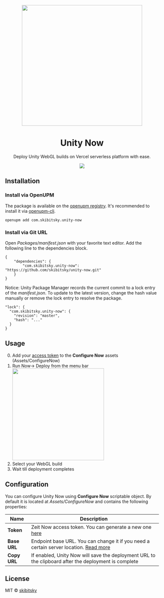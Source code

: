 <div align="center">
<img src=".github/logo.png" width="394" align="center"></br>
<h1 align="center">Unity Now</h1>
<p align="center">
Deploy Unity WebGL builds on Vercel serverless platform with ease.
</p>
<a href="https://openupm.com/packages/com.skibitsky.UnityNow/"><img src="https://img.shields.io/npm/v/com.skibitsky.UnityNow?label=openupm&amp;registry_uri=https://package.openupm.com" /></a>
</div>

## Installation

### Install via OpenUPM

The package is available on the [openupm registry](https://openupm.com). It's recommended to install it via [openupm-cli](https://github.com/openupm/openupm-cli).

```
openupm add com.skibitsky.unity-now
```

### Install via Git URL

Open *Packages/manifest.json* with your favorite text editor. Add the following line to the dependencies block.

    {
        "dependencies": {
            "com.skibitsky.unity-now": "https://github.com/skibitsky/unity-now.git"
        }
    }

Notice: Unity Package Manager records the current commit to a lock entry of the *manifest.json*. To update to the latest version, change the hash value manually or remove the lock entry to resolve the package.

    "lock": {
      "com.skibitsky.unity-now": {
        "revision": "master",
        "hash": "..."
      }
    }


## Usage
0. Add your [access token](https://vercel.com/account/tokens) to the **Configure Now** assets (Assets/ConfigureNow)
1. Run Now→ Deploy from the menu bar
	<br><img src=".github/screenshot1.png" width="300">
2. Select your WebGL build
3. Wait till deployment completes

## Configuration
You can configure Unity Now using **Configure Now** scriptable object. By default it is located at *Assets/ConfigureNow* and contains the following properties:

| Name | Description |
| --- | --- |
| **Token** | Zeit Now access token. You can generate a new one [here](https://vercel.com/account/tokens) |
| **Base URL** | Endpoint base URL. You can change it if you need a certain server location. [Read more](https://zeit.co/docs/api/#api-basics/server-specs/origins) |
| **Copy URL** | If enabled, Unity Now will save the deployment URL to the clipboard after the deployment is complete |

## License
MIT © [skibitsky](http://skibitsky.com)
